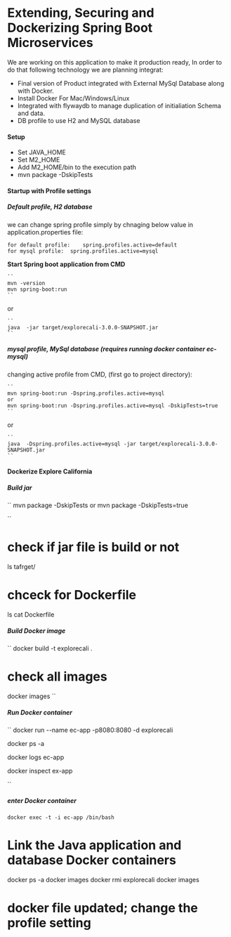 # Extending, Securing and Dockerizing Spring Boot Microservices

We are working on this application to make it production ready, In order to do that following technology we are planning integrat:

-	Final version of Product integrated with External MySql Database along with Docker.
-	Install Docker For Mac/Windows/Linux
- 	Integrated with flywaydb to manage duplication of initialiation Schema and data.
-	DB profile to use H2 and MySQL database


#### Setup

-	Set JAVA_HOME
-	Set M2_HOME
-	Add M2_HOME/bin to the execution path
-	mvn package -DskipTests


#### Startup with Profile settings
##### Default profile, H2 database

we can change spring profile simply by chnaging below value in application.properties file:

	for default profile:	spring.profiles.active=default
	for mysql profile:	spring.profiles.active=mysql


**Start Spring boot application from CMD**

	``
	mvn -version
	mvn spring-boot:run
	``
or

	``
	java  -jar target/explorecali-3.0.0-SNAPSHOT.jar
	``


##### mysql profile, MySql database (requires running docker container ec-mysql)
changing active profile from CMD, (first go to project directory):


	``
	mvn spring-boot:run -Dspring.profiles.active=mysql 
	or
	mvn spring-boot:run -Dspring.profiles.active=mysql -DskipTests=true
	``

or

	``
	java  -Dspring.profiles.active=mysql -jar target/explorecali-3.0.0-SNAPSHOT.jar
	``
	

#### Dockerize Explore California

##### Build jar
``
mvn package -DskipTests
or
mvn package -DskipTests=true


``
# check if jar file is build or not
ls tafrget/  

# chceck for Dockerfile
ls
cat Dockerfile

##### Build Docker image
``
docker build -t explorecali .

# check all images
docker images
``
##### Run Docker container
``
docker run    --name ec-app -p8080:8080 -d explorecali

docker ps -a

docker logs ec-app

docker inspect ex-app
 
``
##### enter Docker container
``
docker exec -t -i ec-app /bin/bash
``


# Link the Java application and database Docker containers

docker ps -a
docker images
docker rmi explorecali
docker images
# docker file updated; change the profile setting




















